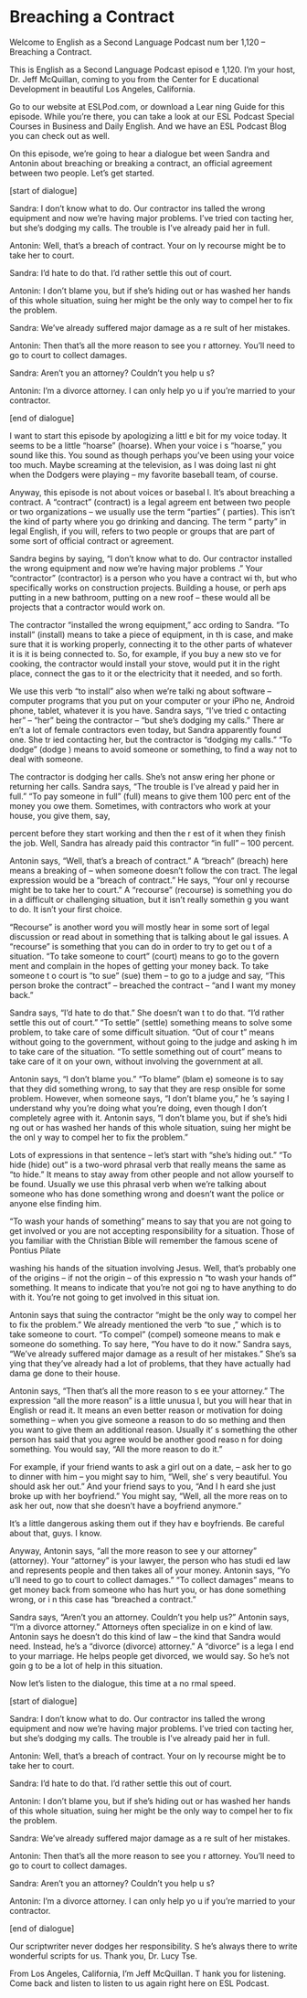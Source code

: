 # Breaching a Contract

Welcome to English as a Second Language Podcast num ber 1,120 – Breaching a Contract.

This is English as a Second Language Podcast episod e 1,120. I’m your host, Dr. Jeff McQuillan, coming to you from the Center for E ducational Development in beautiful Los Angeles, California.

Go to our website at ESLPod.com, or download a Lear ning Guide for this episode. While you’re there, you can take a look at  our ESL Podcast Special Courses in Business and Daily English. And we have an ESL Podcast Blog you can check out as well.

On this episode, we’re going to hear a dialogue bet ween Sandra and Antonin about breaching or breaking a contract, an official  agreement between two people. Let’s get started.

[start of dialogue]

Sandra: I don’t know what to do. Our contractor ins talled the wrong equipment and now we’re having major problems. I’ve tried con tacting her, but she’s dodging my calls. The trouble is I’ve already paid her in full.

Antonin: Well, that’s a breach of contract. Your on ly recourse might be to take her to court.

Sandra: I’d hate to do that. I’d rather settle this  out of court.

Antonin: I don’t blame you, but if she’s hiding out  or has washed her hands of this whole situation, suing her might be the only way to  compel her to fix the problem.

Sandra: We’ve already suffered major damage as a re sult of her mistakes.

Antonin: Then that’s all the more reason to see you r attorney. You’ll need to go to court to collect damages.

Sandra: Aren’t you an attorney? Couldn’t you help u s?

Antonin: I’m a divorce attorney. I can only help yo u if you’re married to your contractor.

[end of dialogue]

I want to start this episode by apologizing a littl e bit for my voice today. It seems to be a little “hoarse” (hoarse). When your voice i s “hoarse,” you sound like this. You sound as though perhaps you’ve been using your voice too much. Maybe screaming at the television, as I was doing last ni ght when the Dodgers were playing – my favorite baseball team, of course.

Anyway, this episode is not about voices or basebal l. It’s about breaching a contract. A “contract” (contract) is a legal agreem ent between two people or two organizations – we usually use the term “parties” ( parties). This isn’t the kind of party where you go drinking and dancing. The term “ party” in legal English, if you will, refers to two people or groups that are part of some sort of official contract or agreement.

Sandra begins by saying, “I don’t know what to do. Our contractor installed the wrong equipment and now we’re having major problems .” Your “contractor” (contractor) is a person who you have a contract wi th, but who specifically works on construction projects. Building a house, or perh aps putting in a new bathroom, putting on a new roof – these would all be projects  that a contractor would work on.

The contractor “installed the wrong equipment,” acc ording to Sandra. “To install” (install) means to take a piece of equipment, in th is case, and make sure that it is working properly, connecting it to the other parts of whatever it is it is being connected to. So, for example, if you buy a new sto ve for cooking, the contractor would install your stove, would put it in the right  place, connect the gas to it or the electricity that it needed, and so forth.

We use this verb “to install” also when we’re talki ng about software – computer programs that you put on your computer or your iPho ne, Android phone, tablet, whatever it is you have. Sandra says, “I’ve tried c ontacting her” – “her” being the contractor – “but she’s dodging my calls.” There ar en’t a lot of female contractors even today, but Sandra apparently found one. She tr ied contacting her, but the contractor is “dodging my calls.” “To dodge” (dodge ) means to avoid someone or something, to find a way not to deal with someone.

The contractor is dodging her calls. She’s not answ ering her phone or returning her calls. Sandra says, “The trouble is I’ve alread y paid her in full.” “To pay someone in full” (full) means to give them 100 perc ent of the money you owe them. Sometimes, with contractors who work at your house, you give them, say,

 percent before they start working and then the r est of it when they finish the job. Well, Sandra has already paid this contractor “in full” – 100 percent.

Antonin says, “Well, that’s a breach of contract.” A “breach” (breach) here means a breaking of – when someone doesn’t follow the con tract. The legal expression would be a “breach of contract.” He says, “Your onl y recourse might be to take her to court.” A “recourse” (recourse) is something  you do in a difficult or challenging situation, but it isn’t really somethin g you want to do. It isn’t your first choice.

“Recourse” is another word you will mostly hear in some sort of legal discussion or read about in something that is talking about le gal issues. A “recourse” is something that you can do in order to try to get ou t of a situation. “To take someone to court” (court) means to go to the govern ment and complain in the hopes of getting your money back. To take someone t o court is “to sue” (sue) them – to go to a judge and say, “This person broke  the contract” – breached the contract – “and I want my money back.”

Sandra says, “I’d hate to do that.” She doesn’t wan t to do that. “I’d rather settle this out of court.” “To settle” (settle) something means to solve some problem, to take care of some difficult situation. “Out of cour t” means without going to the government, without going to the judge and asking h im to take care of the situation. “To settle something out of court” means  to take care of it on your own, without involving the government at all.

Antonin says, “I don’t blame you.” “To blame” (blam e) someone is to say that they did something wrong, to say that they are resp onsible for some problem. However, when someone says, “I don’t blame you,” he ’s saying I understand why you’re doing what you’re doing, even though I don’t  completely agree with it. Antonin says, “I don’t blame you, but if she’s hidi ng out or has washed her hands of this whole situation, suing her might be the onl y way to compel her to fix the problem.”

Lots of expressions in that sentence – let’s start with “she’s hiding out.” “To hide (hide) out” is a two-word phrasal verb that really means the same as “to hide.” It means to stay away from other people and not allow yourself to be found. Usually we use this phrasal verb when we’re talking  about someone who has done something wrong and doesn’t want the police or  anyone else finding him.

“To wash your hands of something” means to say that  you are not going to get involved or you are not accepting responsibility for a situation. Those of you familiar with the Christian Bible will remember the  famous scene of Pontius Pilate

washing his hands of the situation involving Jesus.  Well, that’s probably one of the origins – if not the origin – of this expressio n “to wash your hands of” something. It means to indicate that you’re not goi ng to have anything to do with it. You’re not going to get involved in this situat ion.

Antonin says that suing the contractor “might be the only way to compel her to fix the problem.” We already mentioned the verb “to sue ,” which is to take someone to court. “To compel” (compel) someone means to mak e someone do something. To say here, “You have to do it now.” Sandra says, “We’ve already suffered major damage as a result of her mistakes.” She’s sa ying that they’ve already had a lot of problems, that they have actually had dama ge done to their house.

Antonin says, “Then that’s all the more reason to s ee your attorney.” The expression “all the more reason” is a little unusua l, but you will hear that in English or read it. It means an even better reason or motivation for doing something – when you give someone a reason to do so mething and then you want to give them an additional reason. Usually it’ s something the other person has said that you agree would be another good reaso n for doing something. You would say, “All the more reason to do it.”

For example, if your friend wants to ask a girl out  on a date, – ask her to go to dinner with him – you might say to him, “Well, she’ s very beautiful. You should ask her out.” And your friend says to you, “And I h eard she just broke up with her boyfriend.” You might say, “Well, all the more reas on to ask her out, now that she doesn’t have a boyfriend anymore.”

It’s a little dangerous asking them out if they hav e boyfriends. Be careful about that, guys. I know.

Anyway, Antonin says, “all the more reason to see y our attorney” (attorney). Your “attorney” is your lawyer, the person who has studi ed law and represents people and then takes all of your money. Antonin says, “Yo u’ll need to go to court to collect damages.” “To collect damages” means to get  money back from someone who has hurt you, or has done something wrong, or i n this case has “breached a contract.”

Sandra says, “Aren’t you an attorney. Couldn’t you help us?” Antonin says, “I’m a divorce attorney.” Attorneys often specialize in on e kind of law. Antonin says he doesn’t do this kind of law – the kind that Sandra would need. Instead, he’s a “divorce (divorce) attorney.” A “divorce” is a lega l end to your marriage. He helps people get divorced, we would say. So he’s not goin g to be a lot of help in this situation.

 Now let’s listen to the dialogue, this time at a no rmal speed.

[start of dialogue]

Sandra: I don’t know what to do. Our contractor ins talled the wrong equipment and now we’re having major problems. I’ve tried con tacting her, but she’s dodging my calls. The trouble is I’ve already paid her in full.

Antonin: Well, that’s a breach of contract. Your on ly recourse might be to take her to court.

Sandra: I’d hate to do that. I’d rather settle this  out of court.

Antonin: I don’t blame you, but if she’s hiding out  or has washed her hands of this whole situation, suing her might be the only way to  compel her to fix the problem.

Sandra: We’ve already suffered major damage as a re sult of her mistakes.

Antonin: Then that’s all the more reason to see you r attorney. You’ll need to go to court to collect damages.

Sandra: Aren’t you an attorney? Couldn’t you help u s?

Antonin: I’m a divorce attorney. I can only help yo u if you’re married to your contractor.

[end of dialogue]

Our scriptwriter never dodges her responsibility. S he’s always there to write wonderful scripts for us. Thank you, Dr. Lucy Tse.

From Los Angeles, California, I’m Jeff McQuillan. T hank you for listening. Come back and listen to listen to us again right here on  ESL Podcast.

